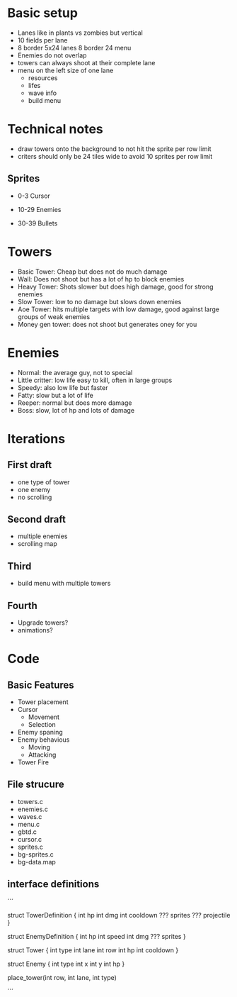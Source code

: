 # Basic setup

* Lanes like in plants vs zombies but vertical
* 10 fields per lane
* 8 border 5x24 lanes 8 border 24 menu
* Enemies do not overlap
* towers can always shoot at their complete lane
* menu on the left size of one lane
    * resources
    * lifes
    * wave info
    * build menu

# Technical notes

* draw towers onto the background to not hit the sprite per row limit
* criters should only be 24 tiles wide to avoid 10 sprites per row limit

## Sprites

* 0-3 Cursor

* 10-29 Enemies
* 30-39 Bullets

# Towers

* Basic Tower: Cheap but does not do much damage
* Wall: Does not shoot but has a lot of hp to block enemies
* Heavy Tower: Shots slower but does high damage, good for strong enemies
* Slow Tower: low to no damage but slows down enemies
* Aoe Tower: hits multiple targets with low damage, good against large groups of weak enemies
* Money gen tower: does not shoot but generates oney for you

# Enemies

* Normal: the average guy, not to special
* Little critter: low life easy to kill, often in large groups
* Speedy: also low life but faster
* Fatty: slow but a lot of life
* Reeper: normal but does more damage
* Boss: slow, lot of hp and lots of damage

# Iterations

## First draft

* one type of tower
* one enemy
* no scrolling

## Second draft

* multiple enemies
* scrolling map

## Third

* build menu with multiple towers

## Fourth

* Upgrade towers?
* animations?

# Code

## Basic Features

* Tower placement
* Cursor 
    * Movement
    * Selection
* Enemy spaning
* Enemy behavious
    * Moving
    * Attacking
* Tower Fire

## File strucure

* towers.c
* enemies.c
* waves.c
* menu.c
* gbtd.c
* cursor.c
* sprites.c
* bg-sprites.c
* bg-data.map


## interface definitions

´´´

struct TowerDefinition {
    int hp
    int dmg
    int cooldown
    ??? sprites
    ??? projectile
}

struct EnemyDefinition {
    int hp
    int speed
    int dmg
    ??? sprites
}



struct Tower {
    int type
    int lane
    int row
    int hp
    int cooldown
}

struct Enemy {
    int type
    int x
    int y
    int hp
}

place_tower(int row, int lane, int type)


´´´